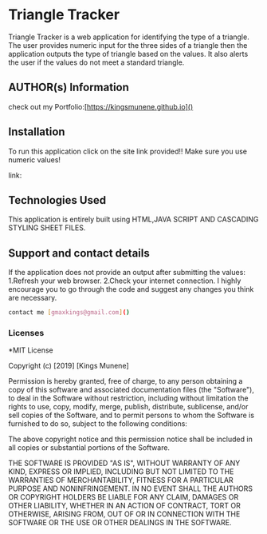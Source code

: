 # Triangle Tracker

Triangle Tracker is a web application for identifying the type of a triangle. The user provides numeric input for the three sides of a triangle then the application outputs the type of triangle based on the values. It also alerts the user if the values do not meet a standard triangle.
## AUTHOR(s) Information
check out my Portfolio:[https://kingsmunene.github.io]()

## Installation
To run this application click on the site link provided!!
Make sure you use numeric values!

link:

## Technologies Used
This application is entirely built using HTML,JAVA SCRIPT AND CASCADING STYLING SHEET FILES.
## Support and contact details
If the application does not provide an output after submitting the values:
1.Refresh your web browser.
2.Check your internet connection.
I highly encourage you to go through the code and suggest any changes you think are necessary.
```bash
contact me [gmaxkings@gmail.com]()
```

### Licenses
*MIT License

Copyright (c) [2019] [Kings Munene]

Permission is hereby granted, free of charge, to any person obtaining a copy
of this software and associated documentation files (the "Software"), to deal
in the Software without restriction, including without limitation the rights
to use, copy, modify, merge, publish, distribute, sublicense, and/or sell
copies of the Software, and to permit persons to whom the Software is
furnished to do so, subject to the following conditions:

The above copyright notice and this permission notice shall be included in all
copies or substantial portions of the Software.

THE SOFTWARE IS PROVIDED "AS IS", WITHOUT WARRANTY OF ANY KIND, EXPRESS OR
IMPLIED, INCLUDING BUT NOT LIMITED TO THE WARRANTIES OF MERCHANTABILITY,
FITNESS FOR A PARTICULAR PURPOSE AND NONINFRINGEMENT. IN NO EVENT SHALL THE
AUTHORS OR COPYRIGHT HOLDERS BE LIABLE FOR ANY CLAIM, DAMAGES OR OTHER
LIABILITY, WHETHER IN AN ACTION OF CONTRACT, TORT OR OTHERWISE, ARISING FROM,
OUT OF OR IN CONNECTION WITH THE SOFTWARE OR THE USE OR OTHER DEALINGS IN THE
SOFTWARE.

